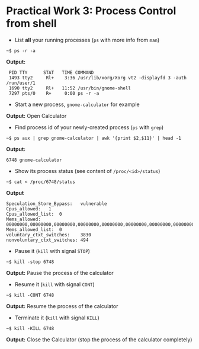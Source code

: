 # Practical Work 3: Process Control from shell

- List **all** your running processes (`ps` with more info from `man`)
```
~$ ps -r -a
```

**Output:**
```
 PID TTY      STAT   TIME COMMAND  
 1493 tty2     Rl+    3:36 /usr/lib/xorg/Xorg vt2 -displayfd 3 -auth /run/user/1  
 1690 tty2     Rl+   11:52 /usr/bin/gnome-shell  
 7297 pts/0    R+     0:00 ps -r -a
```
- Start a new process, `gnome-calculator` for example

**Output:** Open Calculator

- Find process id of your newly-created process (`ps` with `grep`)
```
~$ ps aux | grep gnome-calculator | awk '{print $2,$11}' | head -1
```

**Output:**
```
6748 gnome-calculator
```

- Show its process status (see content of `/proc/<id>/status`)
```
~$ cat < /proc/6748/status
```

**Output**
```
Speculation_Store_Bypass:	vulnerable  
Cpus_allowed:	1  
Cpus_allowed_list:	0  
Mems_allowed:	00000000,00000000,00000000,00000000,00000000,00000000,00000000,00000000,00000000,00000000,00000000,00000000,00000000,00000000,00000000,00000000,00000000,00000000,00000000,00000000,00000000,00000000,00000000,00000000,00000000,00000000,00000000,00000000,00000000,00000000,00000000,00000001  
Mems_allowed_list:	0  
voluntary_ctxt_switches:	3830  
nonvoluntary_ctxt_switches:	494
```

- Pause it (`kill` with signal `STOP`)
```
~$ kill -stop 6748
```

**Output:** Pause the process of the calculator

- Resume it (`kill` with signal `CONT`)
```
~$ kill -CONT 6748
```

**Output:** Resume the process of the calculator

- Terminate it (`kill` with signal `KILL`)
```
~$ kill -KILL 6748
```

**Output:** Close the Calculator (stop the process of the calculator completely)